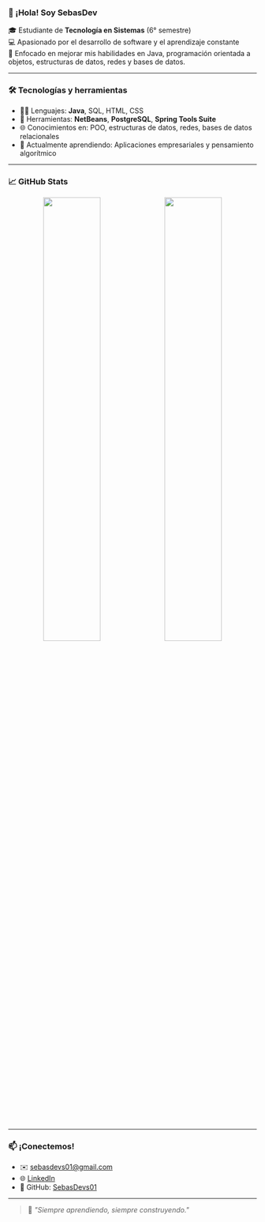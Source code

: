 ### 👋 ¡Hola! Soy SebasDev

🎓 Estudiante de **Tecnología en Sistemas** (6° semestre)  
💻 Apasionado por el desarrollo de software y el aprendizaje constante  
🚀 Enfocado en mejorar mis habilidades en Java, programación orientada a objetos, estructuras de datos, redes y bases de datos.

---

### 🛠 Tecnologías y herramientas

- 👨‍💻 Lenguajes: **Java**, SQL, HTML, CSS
- 🧰 Herramientas: **NetBeans**, **PostgreSQL**, **Spring Tools Suite**
- 🌐 Conocimientos en: POO, estructuras de datos, redes, bases de datos relacionales
- 🧠 Actualmente aprendiendo: Aplicaciones empresariales y pensamiento algorítmico

---

### 📈 GitHub Stats

<p align="center">
  <img src="https://github-readme-stats.vercel.app/api?username=SebasDevs01&show_icons=true&theme=tokyonight" width="48%"/>
  <img src="https://github-readme-streak-stats.herokuapp.com/?user=SebasDevs01&theme=tokyonight" width="48%"/>
</p>

---

### 📫 ¡Conectemos!
- ✉️ sebasdevs01@gmail.com
- 🌐 [LinkedIn](https://www.linkedin.com/in/sebasdevs)
- 📌 GitHub: [SebasDevs01](https://github.com/SebasDevs01)

---

> 🧩 _"Siempre aprendiendo, siempre construyendo."_  

